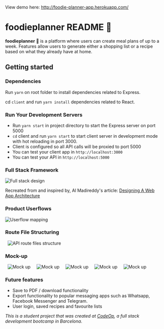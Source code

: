 View demo here: http://foodie-planner-app.herokuapp.com/

# foodieplanner README :memo:

**foodieplanner** :tomato: is a platform where users can create meal plans of up to a week. Features allow users to generate either a shopping list or a recipe based on what they already have at home.

## Getting started

### Dependencies

Run `yarn` on root folder to install dependencies related to Express.

cd `client` and run `yarn install` dependencies related to React.

### Run Your Development Servers

- Run `yarn start` in project directory to start the Express server on port 5000
- `cd` client and run `yarn start` to start client server in development mode with hot reloading in port 3000.
- Client is configured so all API calls will be proxied to port 5000
- You can test your client app in `http://localhost:3000`
- You can test your API in `http://localhost:5000`
  &nbsp;
  &nbsp;

### Full Stack Framework

![Full stack design](/design/fs-architecture.png)

Recreated from and inspired by, Al Madireddy's article:
[Designing A Web App Architecture](https://dev.to/almadireddy/full-stack-101-2-designing-our-web-app-architecture-l6a)
&nbsp;
&nbsp;

### Product Userflows

![Userflow mapping](/design/user-flow.png)
&nbsp;
&nbsp;

### Route File Structuring

&nbsp;
![API route files structure](/design/url-routing.png)
&nbsp;
&nbsp;

### Mock-up

&nbsp;
![Mock up](/design/landingpage.png)
&nbsp;
&nbsp;
![Mock up](design/mealplanner.png)
&nbsp;
&nbsp;
![Mock up](/design/shoppingList.png)
&nbsp;
&nbsp;
![Mock up](/design/recipePage.png)
&nbsp;
&nbsp;
![Mock up](/design/ingredients.png)

### Future features

- Save to PDF / download functionality
- Export functionality to popular messaging apps such as Whatsapp, Facebook Messenger and Telegram.
- User login, saved recipes and favourite lists

_This is a student project that was created at [CodeOp](http://codeop.tech), a full stack development bootcamp in Barcelona._
